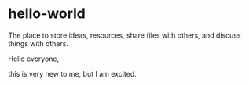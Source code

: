 # hello-world
The place to store ideas, resources, share files with others, and discuss things with others.

Hello everyone,

this is very new to me, but I am excited.
